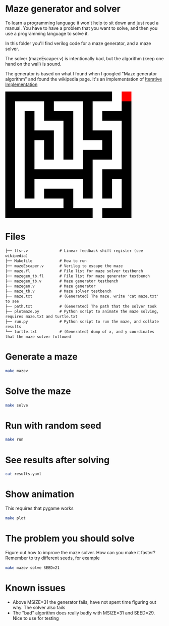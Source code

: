 # Maze generator and solver
To learn a programming language it won't help to sit down and just read a
manual. You have to have a problem that you want to solve, and then you use a
programming language to solve it.

In this folder you'll find verilog code for a maze generator, and a maze solver.

The solver (mazeEscaper.v) is intentionally bad, but the algorithm (keep one
hand on the wall) is sound. 

The generator is based on what I found when I googled "Maze generator algorithm"
and found the wikipedia page. It's an implementation of [Iterative Implementation](https://en.wikipedia.org/wiki/Maze_generation_algorithm)

<img src="maze.gif" width="400" height="400">

# Files

```
├── lfsr.v              # Linear feedback shift register (see wikipedia)
├── Makefile            # How to run
├── mazeEscaper.v       # Verilog to escape the maze 
├── maze.fl             # File list for maze solver testbench
├── mazegen_tb.fl       # File list for maze generator testbench
├── mazegen_tb.v        # Maze generator testbench
├── mazegen.v           # Maze generator
├── maze_tb.v           # Maze solver testbench
├── maze.txt            # (Generated) The maze. write 'cat maze.txt' to see
├── path.txt            # (Generated) The path that the solver took
├── plotmaze.py         # Python script to animate the maze solving, requires maze.txt and turtle.txt
├── run.py              # Python script to run the maze, and collate results
└── turtle.txt          # (Generated) dump of x, and y coordinates that the maze solver followed
```

# Generate a maze

```sh
make mazev
```

# Solve the maze

```sh
make solve
```

# Run with random seed
```sh
make run
```

# See results after solving

```sh
cat results.yaml
```

# Show animation
This requires that pygame works

```sh
make plot
```




# The problem you should solve

Figure out how to improve the maze solver. How can you make it faster? Remember
to try different seeds, for example

```sh
make mazev solve SEED=21
```

# Known issues

- Above MSIZE=31 the generator fails, have not spent time figuring out why. The
  solver also fails
- The "bad" algorithm does really badly with MSIZE=31 and SEED=29. Nice to use
  for testing



